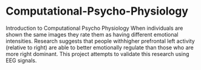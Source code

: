 # Computational-Psycho-Physiology
Introduction to Computational Psycho Physiology
When individuals are shown the same images they rate them as having different emotional intensities. Research suggests that people withhigher prefrontal left activity (relative to right) are able to better emotionally regulate than those who are more right dominant.
This project attempts to validate this research using EEG signals.
